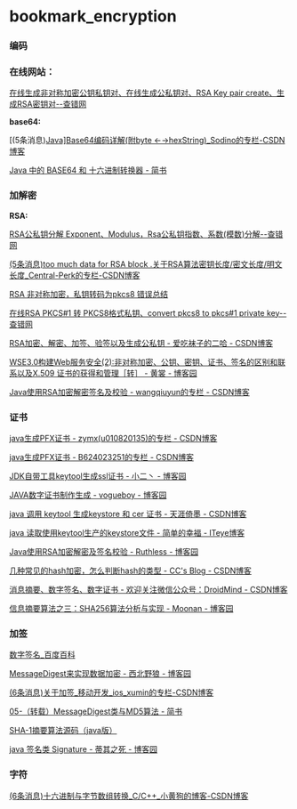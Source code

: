 # bookmark_encryption

### 编码



### 在线网站：

[在线生成非对称加密公钥私钥对、在线生成公私钥对、RSA Key pair create、生成RSA密钥对--查错网](http://web.chacuo.net/netrsakeypair)

**base64:**

[(5条消息)[Java\]Base64编码详解(附byte ←→hexString)_Sodino的专栏-CSDN博客](https://blog.csdn.net/sodino/article/details/6137761?utm_medium=distribute.pc_relevant_t0.none-task-blog-BlogCommendFromMachineLearnPai2-1.channel_param&depth_1-utm_source=distribute.pc_relevant_t0.none-task-blog-BlogCommendFromMachineLearnPai2-1.channel_param)

[Java 中的 BASE64 和 十六进制转换器 - 简书](https://www.jianshu.com/p/4c1c70cc26f6)



### 加解密

**RSA:**

[RSA公私钥分解 Exponent、Modulus，Rsa公私钥指数、系数(模数)分解--查错网](http://tool.chacuo.net/cryptrsakeyparse/)

[(5条消息)too much data for RSA block .关于RSA算法密钥长度/密文长度/明文长度_Central-Perk的专栏-CSDN博客](https://blog.csdn.net/centralperk/article/details/8553759)

[RSA 非对称加密，私钥转码为pkcs8 错误总结](http://www.mamicode.com/info-detail-2372296.html)

[在线RSA PKCS#1 转 PKCS8格式私钥、convert pkcs8 to pkcs#1 private key--查错网](http://tool.chacuo.net/cryptrsapkcs1pkcs8/)

[RSA加密、解密、加签、验签以及生成公私钥 - 爱吃袜子的二哈 - CSDN博客](https://blog.csdn.net/qq_35917800/article/details/79363473)

[WSE3.0构建Web服务安全(2):非对称加密、公钥、密钥、证书、签名的区别和联系以及X.509 证书的获得和管理［转］ - 黄裳 - 博客园](https://www.cnblogs.com/xus95/articles/1425810.html)

[Java使用RSA加密解密签名及校验 - wangqiuyun的专栏 - CSDN博客](https://blog.csdn.net/wangqiuyun/article/details/42143957)

### 证书

[java生成PFX证书 - zymx(u010820135)的专栏 - CSDN博客](https://blog.csdn.net/kexiuyi/article/details/52413079)

[java生成PFX证书 - B624023251的专栏 - CSDN博客](https://blog.csdn.net/b624023251/article/details/38395969)

[JDK自带工具keytool生成ssl证书 - 小二丶 - 博客园](https://www.cnblogs.com/zhangzb/p/5200418.html)

[JAVA数字证书制作生成 - vogueboy - 博客园](https://www.cnblogs.com/vogueboy/p/5823178.html)

[java 调用 keytool 生成keystore 和 cer 证书 - 天涯倚墨 - CSDN博客](https://blog.csdn.net/BobChao0730/article/details/41129421)

[java 读取使用keytool生产的keystore文件 - 简单的幸福 - ITeye博客](http://hw1287789687.iteye.com/blog/1965999)

[Java使用RSA加密解密及签名校验 - Ruthless - 博客园](https://www.cnblogs.com/linjiqin/p/6005626.html)

[几种常见的hash加密，怎么判断hash的类型 - CC's Blog - CSDN博客](https://blog.csdn.net/change518/article/details/8541024)

[消息摘要、数字签名、数字证书 - 欢迎关注微信公众号：DroidMind - CSDN博客](https://blog.csdn.net/hp910315/article/details/77685139)

[信息摘要算法之三：SHA256算法分析与实现 - Moonan - 博客园](https://www.cnblogs.com/foxclever/p/8370712.html)

### 加签

[数字签名_百度百科](https://baike.baidu.com/item/数字签名/212550?fr=aladdin)

[MessageDigest来实现数据加密 - 西北野狼 - 博客园](https://www.cnblogs.com/androidsuperman/p/10296668.html)

[(6条消息)关于加签_移动开发_ios_xumin的专栏-CSDN博客](https://blog.csdn.net/ios_xumin/article/details/53761181)

[05-（转载）MessageDigest类与MD5算法 - 简书](https://www.jianshu.com/p/decc4dda9153)



[SHA-1摘要算法源码（java版）](http://www.360doc.com/content/11/0605/19/1542811_121880079.shtml)

[java 签名类 Signature - 蒂其之死 - 博客园](https://www.cnblogs.com/yelongsan/p/6343985.html)



### 字符

[(6条消息)十六进制与字节数组转换_C/C++_小黄狗的博客-CSDN博客](https://blog.csdn.net/little_soybean/article/details/80506814)